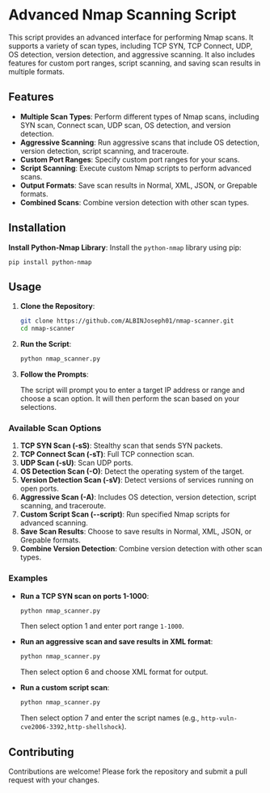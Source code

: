 # Advanced Nmap Scanning Script

This script provides an advanced interface for performing Nmap scans. It supports a variety of scan types, including TCP SYN, TCP Connect, UDP, OS detection, version detection, and aggressive scanning. It also includes features for custom port ranges, script scanning, and saving scan results in multiple formats.

## Features

- **Multiple Scan Types**: Perform different types of Nmap scans, including SYN scan, Connect scan, UDP scan, OS detection, and version detection.
- **Aggressive Scanning**: Run aggressive scans that include OS detection, version detection, script scanning, and traceroute.
- **Custom Port Ranges**: Specify custom port ranges for your scans.
- **Script Scanning**: Execute custom Nmap scripts to perform advanced scans.
- **Output Formats**: Save scan results in Normal, XML, JSON, or Grepable formats.
- **Combined Scans**: Combine version detection with other scan types.

## Installation

**Install Python-Nmap Library**: Install the `python-nmap` library using pip:

 
    pip install python-nmap
   

## Usage

1. **Clone the Repository**:

    ```bash
    git clone https://github.com/ALBINJoseph01/nmap-scanner.git
    cd nmap-scanner
    ```

2. **Run the Script**:

    ```bash
    python nmap_scanner.py
    ```

3. **Follow the Prompts**:

    The script will prompt you to enter a target IP address or range and choose a scan option. It will then perform the scan based on your selections.

### Available Scan Options

1. **TCP SYN Scan (-sS)**: Stealthy scan that sends SYN packets.
2. **TCP Connect Scan (-sT)**: Full TCP connection scan.
3. **UDP Scan (-sU)**: Scan UDP ports.
4. **OS Detection Scan (-O)**: Detect the operating system of the target.
5. **Version Detection Scan (-sV)**: Detect versions of services running on open ports.
6. **Aggressive Scan (-A)**: Includes OS detection, version detection, script scanning, and traceroute.
7. **Custom Script Scan (--script)**: Run specified Nmap scripts for advanced scanning.
8. **Save Scan Results**: Choose to save results in Normal, XML, JSON, or Grepable formats.
9. **Combine Version Detection**: Combine version detection with other scan types.

### Examples

- **Run a TCP SYN scan on ports 1-1000**:

    ```bash
    python nmap_scanner.py
    ```

    Then select option 1 and enter port range `1-1000`.

- **Run an aggressive scan and save results in XML format**:

    ```bash
    python nmap_scanner.py
    ```

    Then select option 6 and choose XML format for output.

- **Run a custom script scan**:

    ```bash
    python nmap_scanner.py
    ```

    Then select option 7 and enter the script names (e.g., `http-vuln-cve2006-3392,http-shellshock`).

## Contributing

Contributions are welcome! Please fork the repository and submit a pull request with your changes.


